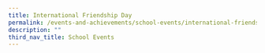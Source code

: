 ```yaml
---
title: International Friendship Day
permalink: /events-and-achievements/school-events/international-friendship-day/
description: ""
third_nav_title: School Events
---
```

